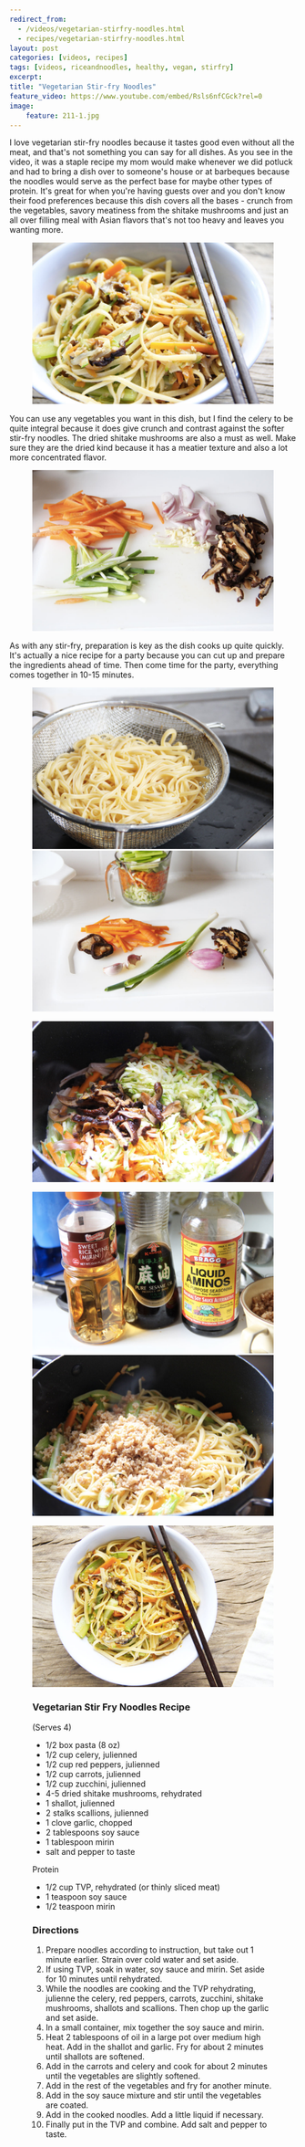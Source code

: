 ```yaml
---
redirect_from: 
  - /videos/vegetarian-stirfry-noodles.html
  - recipes/vegetarian-stirfry-noodles.html
layout: post
categories: [videos, recipes]
tags: [videos, riceandnoodles, healthy, vegan, stirfry]
excerpt: 
title: "Vegetarian Stir-fry Noodles" 
feature_video: https://www.youtube.com/embed/Rsls6nfCGck?rel=0
image:   
    feature: 211-1.jpg
---
```


I love vegetarian stir-fry noodles because it tastes good even without all the meat, and that's not something you can say for all dishes.  As you see in the video, it was a staple recipe my mom would make whenever we did potluck and had to bring a dish over to someone's house or at barbeques because the noodles would serve as the perfect base for maybe other types of protein.  It's great for when you're having guests over and you don't know their food preferences because this dish covers all the bases - crunch from the vegetables, savory meatiness from the shitake mushrooms and just an all over filling meal with Asian flavors that's not too heavy and leaves you wanting more.

<figure>
    <img src="/images/211-9.jpg">
</figure>

You can use any vegetables you want in this dish, but I find the celery to be quite integral because it does give crunch and contrast against the softer stir-fry noodles.  The dried shitake mushrooms are also a must as well.  Make sure they are the dried kind because it has a meatier texture and also a lot more concentrated flavor.  

<figure>
    <img src="/images/211-4.jpg">
</figure>

As with any stir-fry, preparation is key as the dish cooks up quite quickly.  It's actually a nice recipe for a party because you can cut up and prepare the ingredients ahead of time.  Then come time for the party, everything comes together in 10-15 minutes.



<figure class="half">
<img src="/images/211-3.jpg">
<img src="/images/211-2.jpg">
</figure>

<figure>
    <img src="/images/211-6.jpg">
</figure>

<figure class="half">
<img src="/images/211-7.jpg">
<img src="/images/211-8.jpg">
</figure>

<figure>
    <img src="/images/211-11.jpg">
</figure>

<figure class="ingredients" markdown="1">

### Vegetarian Stir Fry Noodles Recipe
(Serves 4)

- 1/2 box pasta (8 oz)
- 1/2 cup celery, julienned
- 1/2 cup red peppers, julienned
- 1/2 cup carrots, julienned
- 1/2 cup zucchini, julienned
- 4-5 dried shitake mushrooms, rehydrated
- 1 shallot, julienned
- 2 stalks scallions, julienned
- 1 clove garlic, chopped
- 2 tablespoons soy sauce
- 1 tablespoon mirin
- salt and pepper to taste

Protein
- 1/2 cup TVP, rehydrated (or thinly sliced meat)
- 1 teaspoon soy sauce
- 1/2 teaspoon mirin

</figure>
<figure class="directions" markdown="1">

### Directions

1. Prepare noodles according to instruction, but take out 1 minute earlier.  Strain over cold water and set aside.
2. If using TVP, soak in water, soy sauce and mirin.  Set aside for 10 minutes until rehydrated.
3. While the noodles are cooking and the TVP rehydrating, julienne the celery, red peppers, carrots, zucchini, shitake mushrooms, shallots and scallions.  Then chop up the garlic and set aside. 
3. In a small container, mix together the soy sauce and mirin.
4. Heat 2 tablespoons of oil in a large pot over medium high heat.  Add in the shallot and garlic.  Fry for about 2 minutes until shallots are softened.
5. Add in the carrots and celery and cook for about 2 minutes until the vegetables are slightly softened.
6. Add in the rest of the vegetables and fry for another minute.
7. Add in the soy sauce mixture and stir until the vegetables are coated.
8. Add in the cooked noodles.  Add a little liquid if necessary.
9. Finally put in the TVP and combine.  Add salt and pepper to taste.


</figure>
